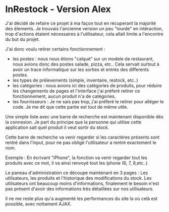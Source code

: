 # InRestock - Version Alex

J'ai décidé de refaire ce projet à ma façon tout en récuperant la majorité des élements.
Je trouvais l'ancienne version un peu "lourde" en intéraction, trop d'actions étaient nécessaires à l'utilisateur, cela allait limite a l'encontre du but du projet.

J'ai donc voulu retirer certains fonctionnement : 
- les postes : nous nous étions "calqué" sur un modele de restaurant, nous avions donc des postes salade, pizza, etc.. Cela servait surtout à avoir un trace informatique sur les sorties et entrés des differents postes. 
- les types de prélevements (simple, inventaire, restock, etc..) 
- les catégories : nous avions ici des catégories de produits, pour réduire les changements de pages et l'interface j'ai préferé retirer ce fonctionnement, aucun produit n'a de catégories.
- les fournisseurs : Je ne sais pas trop, j'ai préferé le retirer pour alléger le code. Je me dit que cette partie est tout de même utile.

Une simple liste avec une barre de recherche est maintenant disponible dès la connexion. Je part du principe que la personne qui utilise cette application sait quel produit il veut sortir du stock.

Cette barre de recherche va venir regarder si les caractères présents sont rentré dans l'input, pour ne pas obligé l'utilisateur a rentré exactement le nom.

Exemple : En écrivant "iPhone", la fonction va venir regarder tout les produits avec ce mot, il va ainsi renvoyé tout les iphone (6, 7, 8,etc..)

Le paneau d'administration ce découpe maintenant en 3 pages : Les utilisateurs, les produits et l'historique des modifications du stock.
Les utilisateurs ont beaucoup moins d'informations, finalement le besoin n'est pas présent d'avoir des informations très détaillées sur nos utilisateurs.

Il ne me reste plus qu'a augmenté les performances du site la où celà est possible, avec nottament AJAX.


